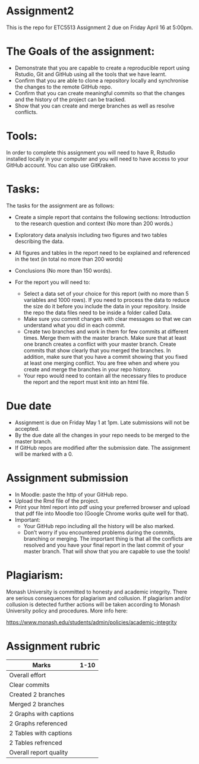 # Assignment2 
This is the repo for ETC5513 Assignment 2 due on Friday April 16 at 5:00pm.

# The Goals of the assignment:

- Demonstrate that you are capable to create a reproducible report using Rstudio, Git and GitHub using all the tools that we 
have learnt.
- Confirm that you are able to clone a repository locally and synchronise the changes to the remote GitHub repo.
- Confirm that you can create meaningful commits so that the changes and the history of the project can be tracked.
- Show that you can create and merge branches as well as resolve conflicts.


# Tools:

In order to complete this assignment you will need to have R, Rstudio installed locally in your computer and you will need to 
have access to your GitHub account. You can also use GitKraken.

# Tasks:

The tasks for the assignment are as follows:

- Create a simple report that contains the following sections:
 Introduction to the research question and context (No more than 200 words.)
- Exploratory data analysis including two figures and two tables describing the data.
- All figures and tables in the report need to be explained and referenced in the text (in total no more than 200 words) 
- Conclusions (No more than 150 words).
- For the report you will need to:

   - Select a data set of your choice for this report (with no more than 5 variables and 1000 rows). If you need to process the data to reduce the size do it before you include the data in your repository. Inside the repo the data files need to be inside a folder called Data.
   - Make sure you commit changes with clear messages so that we can understand what you did in each commit.
   - Create two branches and work in them for few commits at different times. Merge them with the master branch. Make sure that at least one branch creates a conflict with your master branch. Create commits that show clearly that you merged the branches. In addition, make sure that you have a commit showing that you fixed at least one merging conflict. You are free when and where you create and merge the branches in your repo history.
   - Your repo would need to contain all the necessary files to produce the report and the report must knit into an html file.
 
 # Due date

- Assignment is due on Friday May 1 at 1pm. Late submissions will not be accepted.
- By the due date all the changes in your repo needs to be merged to the master branch.
- If GitHub repos are modified after the submission date. The assignment will be marked with a 0.
 
 # Assignment submission 

- In Moodle: paste the http of your GitHub repo.
- Upload the Rmd file of the project.
- Print your  html report into pdf using your preferred browser  and upload that pdf file into Moodle too (Google Chrome works quite well for that).
- Important:
    - Your GitHub repo including all the history will be also marked. 
    - Don’t worry if you encountered problems during the commits, branching or merging. The important thing is that all the conflicts are  resolved and you have your final report in the last commit of your master branch. That will show that you are capable to use the tools!
      
 # Plagiarism: 

Monash University is committed to honesty and academic integrity. There are serious consequences for plagiarism and collusion. If plagiarism and/or collusion is detected further actions will be taken according to Monash University policy and procedures. More info here:

https://www.monash.edu/students/admin/policies/academic-integrity



# Assignment rubric

|Marks                     |1-10 |
|--------------------------|:---:|
| Overall effort           |     | 
| Clear commits            |     | 
| Created 2 branches       |     |  
| Merged 2 branches        |     |
| 2 Graphs with captions   |     |
| 2 Graphs referenced      |     |
| 2 Tables with captions   |     |
| 2 Tables refrenced       |     |
| Overall report quality   |     |

